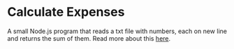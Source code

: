 # Calculate Expenses
A small Node.js program that reads a txt file with numbers, each on new line and returns the sum of them. Read more about this [here](https://www.mihailgaberov.com/how-to-automate-simple-tasks-with-node.js/).
